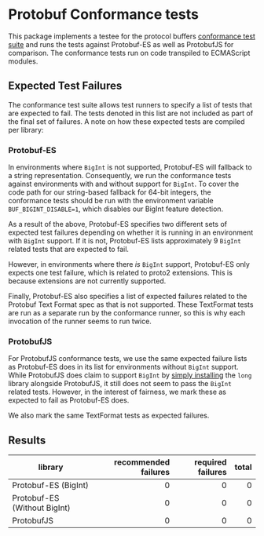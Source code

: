 # Protobuf Conformance tests

This package implements a testee for the protocol buffers [conformance test 
suite](https://github.com/protocolbuffers/protobuf/tree/main/conformance) and runs the tests against Protobuf-ES as well
as ProtobufJS for comparison.  The conformance tests run on code transpiled to ECMAScript modules.

## Expected Test Failures

The conformance test suite allows test runners to specify a list of tests that are expected to fail.  The tests denoted
in this list are not included as part of the final set of failures.  A note on how these expected tests are compiled 
per library:

### Protobuf-ES

In environments where `BigInt` is not supported, Protobuf-ES will fallback to a string representation.  Consequently,
we run the conformance tests against environments with and without support for `BigInt`.  To cover the code path for 
our string-based fallback for 64-bit integers, the conformance tests should be run with the environment variable 
`BUF_BIGINT_DISABLE=1`, which disables our BigInt feature detection. 

As a result of the above, Protobuf-ES specifies two different sets of expected test failures depending on whether
it is running in an environment with `BigInt` support.  If it is not, Protobuf-ES lists approximately 9 `BigInt` 
related tests that are expected to fail.  

However, in environments where there _is_ `BigInt` support, Protobuf-ES 
only expects one test failure, which is related to proto2 extensions.  This is because extensions are not currently 
supported.

Finally, Protobuf-ES also specifies a list of expected failures related to the Protobuf Text Format spec as that is not
supported.  These TextFormat tests are run as a separate run by the conformance runner, so this is why each invocation of the runner
seems to run twice.

### ProtobufJS

For ProtobufJS conformance tests, we use the same expected failure lists as Protobuf-ES does in its list for
environments without `BigInt` support.  While ProtobufJS does claim to support `BigInt` 
by [simply installing](https://github.com/protobufjs/protobuf.js#compatibility) the `long` library alongside 
ProtobufJS, it still does not seem to pass the `BigInt` related tests.  However, in the interest of fairness, we
mark these as expected to fail as Protobuf-ES does.

We also mark the same TextFormat tests as expected failures.

## Results

| library      | recommended failures             | required failures               | total         |
|---------------------|------------------------:|-----------------------:|-------------------:|
Protobuf-ES (BigInt) | 0 | 0 | 0
Protobuf-ES (Without BigInt) | 0 | 0 | 0
ProtobufJS | 0 | 0 | 0
